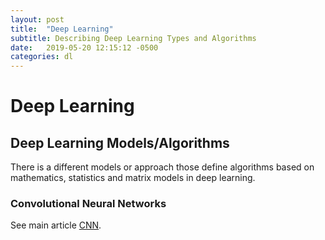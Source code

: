 ```yaml
---
layout: post
title:  "Deep Learning"
subtitle: Describing Deep Learning Types and Algorithms
date:   2019-05-20 12:15:12 -0500
categories: dl
---
```


# Deep Learning

## Deep Learning Models/Algorithms

There is a different models or approach those define algorithms based on mathematics, statistics and matrix models in deep learning.

### Convolutional Neural Networks

See main article [CNN](/ml/convnetworks).

